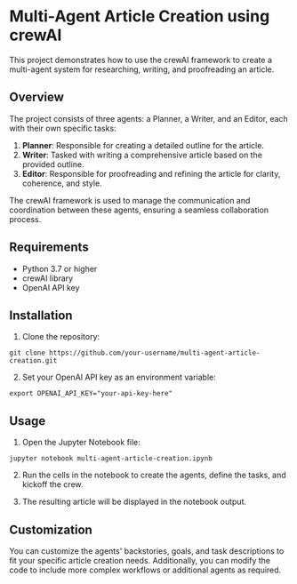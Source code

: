 # Multi-Agent Article Creation using crewAI

This project demonstrates how to use the crewAI framework to create a multi-agent system for researching, writing, and proofreading an article.

## Overview

The project consists of three agents: a Planner, a Writer, and an Editor, each with their own specific tasks:

1. **Planner**: Responsible for creating a detailed outline for the article.
2. **Writer**: Tasked with writing a comprehensive article based on the provided outline.
3. **Editor**: Responsible for proofreading and refining the article for clarity, coherence, and style.

The crewAI framework is used to manage the communication and coordination between these agents, ensuring a seamless collaboration process.

## Requirements

- Python 3.7 or higher
- crewAI library
- OpenAI API key

## Installation

1. Clone the repository:

```
git clone https://github.com/your-username/multi-agent-article-creation.git
```

2. Set your OpenAI API key as an environment variable:

```
export OPENAI_API_KEY="your-api-key-here"
```

## Usage

1. Open the Jupyter Notebook file:

```
jupyter notebook multi-agent-article-creation.ipynb
```

2. Run the cells in the notebook to create the agents, define the tasks, and kickoff the crew.

3. The resulting article will be displayed in the notebook output.

## Customization

You can customize the agents' backstories, goals, and task descriptions to fit your specific article creation needs. Additionally, you can modify the code to include more complex workflows or additional agents as required.


